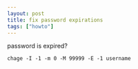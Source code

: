 ```yaml
---
layout: post
title: fix password expirations
tags: ["howto"]
---
```



password is expired?

    chage -I -1 -m 0 -M 99999 -E -1 username

